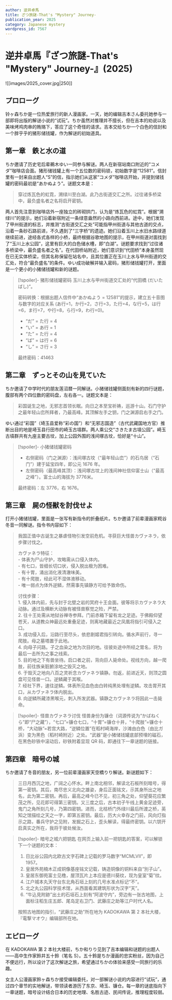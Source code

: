```yaml
---
author: 逆井卓馬
title: ざつ旅謎-That's "Mystery" Journey-
publication_year: 2025
category: Japanese mystery
wordpress_id: 7567
---
```


# 逆井卓馬『ざつ旅謎-That's "Mystery" Journey-』(2025)

![[images/2025_cover.jpg|250]]

## プロローグ

铃ヶ森ちか是一位热爱旅行的新人漫画家。一天，她的编辑吉本さん委托她参与一部即将出版的解谜小说的“试玩”。ちか虽然对推理并不擅长，但在吉本的劝说以及美味烤鸡肉串的贿赂下，答应了这个奇怪的请求。吉本交给ちか一个白色的信封和一个胖乎乎的猪形储钱罐，作为解谜的初始道具。

## 第一章　鉄と水の道

ちか邀请了历史宅后辈鵜木ゆい一同参与解谜。两人在新宿站南口附近的“コメダ”咖啡店会面。猪形储钱罐上有一个五位数的密码锁，初始数字是“12581”。信封里有一封来自出题人“S”的信，指示她们从这家“コメダ”咖啡店开始，并提到储钱罐的密码最初是“あかぬよう”。谜题文本是：

> 穿过炼瓦色的虹霓，溯绿川至白湖。此乃古街道交汇之所。过往诸多桥梁中，最负盛名者之名将启开密钥。

两人首先注意到咖啡店外一座独立的砖砌拱门，认为是“炼瓦色的虹霓”。根据“溯绿川”的提示，她们沿着新宿附近一条绿意盎然的小路向西前进。途中，她们发现了甲州街道的标志，并推测“古街道交汇之处”可能指甲州街道与其他古道的交点，沿着一条砂石路前进，不久遇到了“三字桥”的遗迹。她们沿着玉川上水旧水路绿道继续前进，途经各式各样的小桥，最终根据谷歌地图的提示，在甲州街道对面找到了“玉川上水公园”，这里有巨大的白色储水槽，即“白湖”。谜题要求找到“过往诸多桥梁中，最负盛名者之名”。在代田桥站附近，她们意识到“代田桥”本身虽然现在已无实体桥梁，但其名称保留在站名中，且其位置正在玉川上水与甲州街道的交汇处，符合“最负盛名”的条件。ゆい成功破解并输入密码，猪形储钱罐打开，里面是一个更小的小猪储钱罐和新的谜题。

> [!spoiler]- 猪形储钱罐密码
> 玉川上水与甲州街道交汇处的“代田橋 (だいたばし)”。
> 
> 密码转换：根据出题人信件中“あかぬよう = 12581”的提示，建立五十音图与数字的对应关系 (あ行=1，か行=2，さ行=3，た行=4，な行=5，は行=6，ま行=7，や行=8，ら行=9，わ行=0)。
> - “だ” = た行 = 4
> - “い” = あ行 = 1
> - “た” = た行 = 4
> - “ば” = は行 = 6
> - “し” = さ行 = 3
> 
> 最终密码：41463

## 第二章　ずっとその山を見ていた

ちか邀请了中学时代的朋友莲沼暦一同解谜。小猪储钱罐侧面刻有新的四行谜题，腹部有两个四位数的密码盘，左右各一。谜题文本是：

> 彩国诞生之地，无邪志首领长眠。向日之本至宝祈祷，巡游十山。石门守护之最年轻山峦所拜者，乃最高峰。其顶解左手之钥，门之渊源启右手之门。

ゆい通过“彩国”（埼玉县爱称“彩の国”）和“无邪志国造”（古代武藏国地方官）推断出目的地是埼玉县行田市的崎玉古墳群。两人乘公交“さきたま古墳公园”。崎玉古墳群共有九座主要古坟，加上公园外围的浅间塚古坟，恰好是“十山”。

> [!spoiler]- 小猪储钱罐密码
> - 右侧密码（门之渊源）：浅间塚古坟（“最年轻山峦”）的石鸟居（“石门”）建于延宝四年，即公元 1676 年。
> - 左侧密码（最高峰其顶）：浅间塚古坟上的浅间神社信仰富士山（“最高之峰”）。富士山的海拔为 3776米。
> 
> 最终密码：左 3776，右 1676。

## 第三章　屍の怪獣を討伐せよ

打开小猪储钱罐，里面是一张写有新指令的折叠纸片。ちか邀请了前辈漫画家糀谷冬音一同解谜。指令书内容如下：

> 我国正值中古诞生之暴虐怪物引发空前危机。寻获巨大怪兽カヴァネラ，依步骤讨伐之。
> 
> カヴァネラ特征：</br>- 体表为尸山守护，攻略需从口侵入体内。</br>- 有七口，皆细长切口状，侵入脱出极为困难。</br>- 有十胃，涌出消化液清澈味美。</br>- 有十爬肢，经此可不湿体液移动。</br>- 唯一弱点为体外逆鳞，然需事先镇静方可给予致命伤。
> 
> 讨伐步骤：</br>1. 侵入体内前，先与封于北壁之岩的冥府十王会面。彼等将示カヴァネラ大动脉。通过及横断大动脉有被怪兽察觉之险，严禁。</br>2. 往十王处需从地狱谷禅寺参拜。门前赤箱下留有龙之足迹。于佛殿仰望苍天，从道教众神最远处重叠足迹，则离地藏最近之凤凰将指引可侵入之口。</br>3. 成功侵入后，沿路行至尽头，依悲剧姬君指引转向。循水声前行，寻一爬肢。母之墓塔置于此地。</br>4. 向母子问路。子之血染之地为次目的地。往彼处途中所经之胃名，将为最后一击所为之事之线索。</br>5. 目的地之下有兽坐待。启口者之前，背向巨人毙命处。视线方向，越一爬肢，前往族亲脏腑涂地之毁灭之地。</br>6. 于毁灭之地向八百之灵祈念カヴァネラ镇静。勿返，前进近天，则顶之圆盘可见怪兽一口。逆鳞藏于其喉。</br>7. 经社下界，速往逆鳞。体表所见血色由白转纯黑处埋有逆鳞。攻击胃开其口，从カヴァネラ体内脱出。</br>8. 向逆鳞所藏漆黑喉元，刺入所发武器。镇静之カヴァネラ将因此一击毙命。

> [!spoiler]- 怪兽カヴァネラ讨伐
> 怪兽身份为镰仓（词源传说为“かばねくら”即“尸之藏”），“七口”=镰仓七口，“十胃”=镰仓十井，“十爬肢”=镰仓十桥，“大动脉”=若宫大路，“逆鳞位置”在稻村崎海岸，沙滩由白色（由比ガ浜）变为黑色（稻村崎附近）之处。“武器”是小猪储钱罐底部预埋的磁石，在黑色砂铁中滚动后，砂铁附着显现 QR 码，即通往下一章谜题的链接。

## 第四章　暗号の城

ちか邀请了冬音的朋友，另一位前辈漫画家天空橋りり解谜。新谜题如下：

> 三日月西沉之地，广阔之心怀水。畔上南北相邻，解读北石板所刻暗号，得第一密钥。其后，南尽忠义北向之雄姿，身后正面铭文，示其身所出之地名，此为第二密钥。再后，最高之峰今已不见，初三角之处，仰望葵花应繁茂之所，见花即可得第三密钥。又三度之后，古本初子午线上黄金足迹旁，鬼门之角所刻几号，乃第四密钥。进而，北桔桥门外绿川最后所渡之桥，英知之馆描绘之天之一字，即第五密钥。最后，历大火幸存之门前，风向灯指示之路，番兵守护之见附，发掘之石上，歪头解读，得最终密钥。以六钥开启真实之所在，我将于彼处候汝。

> [!spoiler]- 暗号之城六把钥匙
> 在网页上输入前一把钥匙的答案，可以解锁下一个谜题的文本：
> 1. 日比谷公园内北欧古文字石碑上记载的罗马数字“MCMLVII”，即 1957。
> 2. 皇居外苑楠木正成铜像基座铭文记载，铸造铜像的铜料来自“別子山”。
> 3. 皇居东御苑富士见橹，屋顶瓦片上本应是德川葵纹，现为皇室“菊”纹。
> 4. 江户城本丸天守台东北角石垣上刻的几号水准点标记“不”。
> 5. 北之丸公园科学技术馆，从西面看其建筑形状为汉字“天”。
> 6. “牛込見附跡”出土的石垣石上刻有“阿波守内”，旁边有一张古地图，上面标注稻生庄五郎、尾岛定右卫门、武藤庄之助等江户时代人名。
> 
> 按照古地图的指引，“武藤庄之助”所在地为 KADOKAWA 第 2 本社大楼，『電撃マオウ』编辑部所在地。

## エピローグ

在 KADOKAWA 第 2 本社大楼前，ちか和りり见到了吉本编辑和谜题的出题人——高中生作家鈴井五十鈴（笔名 S）。五十鈴是ちか漫画的忠实粉丝，因为自己不便远行，所以设计了这次解谜之旅，希望通过ちかの体验来感受一同旅行的乐趣。

女主人公漫画家鈴ヶ森ちか接受编辑委托，对一部解谜小说的内容进行“试玩”，通过四个章节的实地解谜，带领读者游历了东京、埼玉、镰仓。每一章的谜底指向下一章谜题，暗号设计结合日本的历史地理、名胜古迹、民间传说，推理程度较弱。
